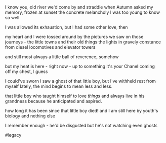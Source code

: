 I know you, old river
we'd come by and straddle
when Autumn asked
my memory, frozen at sunset
the concrete melancholy
I was too young to know so well

I was allowed its exhaustion,
but I had some other love,
then

my heart and I were tossed around
by the pictures we saw on those journeys - the little towns and their old things
the lights in gravely constance from diesel locomotives and elevator towers

and still most always
a little ball of reverence, somehow

but my heat is here - right now - up to something
it's your Chanel coming off my chest, I guess

I could've sworn I saw a ghost of that little boy,
but I've withheld rest from myself lately,
the mind begins to mean less and less.

that little boy who taught himself to love *things*
and always live in his grandness because he
anticipated and aspired.

how long it has been since that little boy died!
and I am still here by youth's biology and nothing else

I remember enough - he'd be disgusted
but he's not watching
even ghosts

#legacy